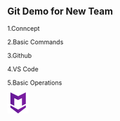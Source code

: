 ## Git Demo for New Team

1.Conncept 

2.Basic Commands

3.Github

4.VS Code

5.Basic Operations

![alt text][logo]

[logo]: https://github.com/adam-p/markdown-here/raw/master/src/common/images/icon48.png "Logo Title Text 2"
